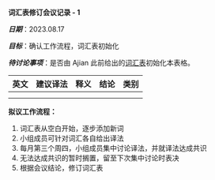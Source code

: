 **词汇表修订会议记录 - 1**

***日期***：2023.08.17

***目标***：确认工作流程，词汇表初始化

***待讨论事项***：是否由 Ajian 此前给出的[词汇表](https://github.com/PrimitivesLane/Publications/blob/main/glossary-mempool.md)初始化本表格。

| 英文  | 建议译法 | 释义 | 结论 | 类别 |
| :-----------:  | :-----------: |:-----------:  | :-----------: | :-----------: |
|   |   |   |||
|   |   |   |||

**拟议工作流程：**

1. 词汇表从空白开始，逐步添加新词
2. 小组成员可针对词汇各自给出译法
3. 每月第三个周四，小组成员集中讨论译法，并就译法达成共识
4. 无法达成共识的暂时搁置，留至下次集中讨论时表决
5. 根据会议结论，修订词汇表
